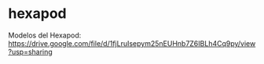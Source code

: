 # hexapod

Modelos del Hexapod: https://drive.google.com/file/d/1fjLruIsepym25nEUHnb7Z6IBLh4Cq9py/view?usp=sharing
